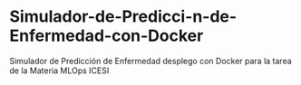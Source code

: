 # Simulador-de-Predicci-n-de-Enfermedad-con-Docker
Simulador de Predicción de Enfermedad desplego con Docker para la tarea de la Materia MLOps ICESI
